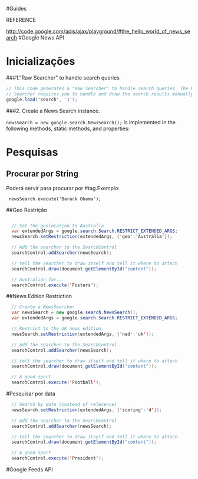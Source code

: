 #Guides 

REFERENCE

http://code.google.com/apis/ajax/playground/#the_hello_world_of_news_search
#Google News API

# Inicializações
###1."Raw Searcher" to handle search queries
```java
// This code generates a "Raw Searcher" to handle search queries. The Raw 
// Searcher requires you to handle and draw the search results manually.
google.load('search', '1');
```

###2. Create a News Search instance.
  
`newsSearch = new google.search.NewsSearch();` is implemented in the following methods, static methods, and properties:

# Pesquisas
## Procurar por String
Poderá servir para procurar por #tag.Exemplo:

` newsSearch.execute('Barack Obama');`

##Geo Restrição
```java

  // Set the geolocation to Australia
  var extendedArgs = google.search.Search.RESTRICT_EXTENDED_ARGS;
  newsSearch.setRestriction(extendedArgs, {'geo':'Australia'});

  // Add the searcher to the SearchControl
  searchControl.addSearcher(newsSearch);

  // tell the searcher to draw itself and tell it where to attach
  searchControl.draw(document.getElementById("content"));

  // Australian for...
  searchControl.execute('Fosters');
```

##News Edition Restriction
```java
  // Create a NewsSearcher
  var newsSearch = new google.search.NewsSearch();
  var extendedArgs = google.search.Search.RESTRICT_EXTENDED_ARGS;

  // Restrict to the UK news edition.
  newsSearch.setRestriction(extendedArgs, {'ned':'uk'});

  // Add the searcher to the SearchControl
  searchControl.addSearcher(newsSearch);

  // tell the searcher to draw itself and tell it where to attach
  searchControl.draw(document.getElementById("content"));

  // A good sport
  searchControl.execute('Football');
```

#Pesquisar por data

```Java
  // Search by date (instead of relevence)
  newsSearch.setRestriction(extendedArgs, {'scoring':'d'});

  // Add the searcher to the SearchControl
  searchControl.addSearcher(newsSearch);

  // tell the searcher to draw itself and tell it where to attach
  searchControl.draw(document.getElementById("content"));

  // A good sport
  searchControl.execute('President');
```

#Google Feeds API



